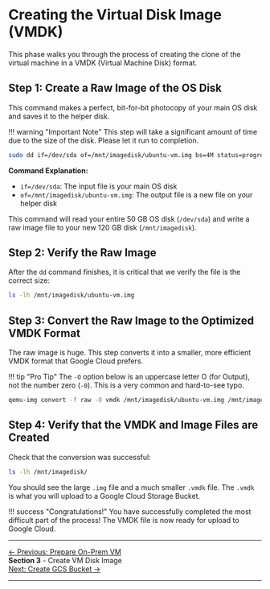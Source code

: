 # Creating the Virtual Disk Image (VMDK)

This phase walks you through the process of creating the clone of the virtual machine in a VMDK (Virtual Machine Disk) format.

## Step 1: Create a Raw Image of the OS Disk

This command makes a perfect, bit-for-bit photocopy of your main OS disk and saves it to the helper disk.

!!! warning "Important Note"
    This step will take a significant amount of time due to the size of the disk. Please let it run to completion.

```bash
sudo dd if=/dev/sda of=/mnt/imagedisk/ubuntu-vm.img bs=4M status=progress
```

**Command Explanation:**

- `if=/dev/sda`: The input file is your main OS disk
- `of=/mnt/imagedisk/ubuntu-vm.img`: The output file is a new file on your helper disk

This command will read your entire 50 GB OS disk (`/dev/sda`) and write a raw image file to your new 120 GB disk (`/mnt/imagedisk`).

## Step 2: Verify the Raw Image

After the `dd` command finishes, it is critical that we verify the file is the correct size:

```bash
ls -lh /mnt/imagedisk/ubuntu-vm.img
```

## Step 3: Convert the Raw Image to the Optimized VMDK Format

The raw image is huge. This step converts it into a smaller, more efficient VMDK format that Google Cloud prefers.

!!! tip "Pro Tip"
    The `-O` option below is an uppercase letter O (for Output), not the number zero (`-0`). This is a very common and hard-to-see typo.

```bash
qemu-img convert -f raw -O vmdk /mnt/imagedisk/ubuntu-vm.img /mnt/imagedisk/ubuntu-vm.vmdk
```

## Step 4: Verify that the VMDK and Image Files are Created

Check that the conversion was successful:

```bash
ls -lh /mnt/imagedisk/
```

You should see the large `.img` file and a much smaller `.vmdk` file. The `.vmdk` is what you will upload to a Google Cloud Storage Bucket.

!!! success "Congratulations!"
    You have successfully completed the most difficult part of the process! The VMDK file is now ready for upload to Google Cloud.

---

<div class="page-nav">
  <div class="nav-item">
    <a href="../migration-prepare-vm/" class="btn-secondary">← Previous: Prepare On-Prem VM</a>
  </div>
  <div class="nav-item">
    <span><strong>Section 3</strong> -  Create VM Disk Image</span>
  </div>
  <div class="nav-item">
    <a href="../migration-gcs-bucket/" class="btn-primary">Next: Create GCS Bucket →</a>
  </div>
</div>

---